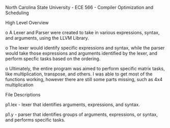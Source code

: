 North Carolina State University - ECE 566 - Compiler Optimization and Scheduling

High Level Overview 

o A Lexer and Parser were created to take in various expressions, syntax, and arguments, using the LLVM Library.

o The lexer would identify specific expressions and syntax, while the parser would take those expressions and arguments identified by the lexer, and perform specfic tasks based on the ordering.

o Ultimately, the entire program was aimed to perform specific matrix tasks, like multiplication, transpose, and others. I was able to get most of the functions working, however there are still some parts missing, such as 4x4 multiplication

File Descriptions

p1.lex - lexer that identifies arguments, expressions, and syntax.

p1.y - parser that identifies groups of arguments, expressions, or syntax, and performs specific tasks.

